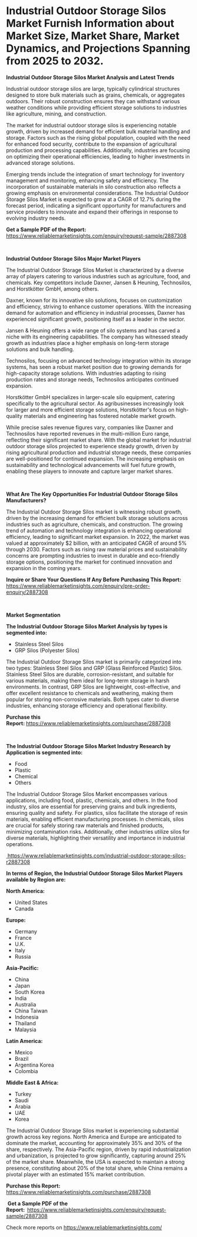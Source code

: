 <p><h1>Industrial Outdoor Storage Silos Market Furnish Information about Market Size, Market Share, Market Dynamics, and Projections Spanning from 2025 to 2032.</h1></p><p><strong>Industrial Outdoor Storage Silos Market Analysis and Latest Trends</strong></p>
<p><p>Industrial outdoor storage silos are large, typically cylindrical structures designed to store bulk materials such as grains, chemicals, or aggregates outdoors. Their robust construction ensures they can withstand various weather conditions while providing efficient storage solutions to industries like agriculture, mining, and construction. </p><p>The market for industrial outdoor storage silos is experiencing notable growth, driven by increased demand for efficient bulk material handling and storage. Factors such as the rising global population, coupled with the need for enhanced food security, contribute to the expansion of agricultural production and processing capabilities. Additionally, industries are focusing on optimizing their operational efficiencies, leading to higher investments in advanced storage solutions.</p><p>Emerging trends include the integration of smart technology for inventory management and monitoring, enhancing safety and efficiency. The incorporation of sustainable materials in silo construction also reflects a growing emphasis on environmental considerations. The Industrial Outdoor Storage Silos Market is expected to grow at a CAGR of 12.7% during the forecast period, indicating a significant opportunity for manufacturers and service providers to innovate and expand their offerings in response to evolving industry needs.</p></p>
<p><strong>Get a Sample PDF of the Report:&nbsp;</strong> <a href="https://www.reliablemarketinsights.com/enquiry/request-sample/2887308?utm_campaign=2207&utm_medium=2&utm_source=Github&utm_content=ia&utm_term=14032025&utm_id=industrial-outdoor-storage-silos">https://www.reliablemarketinsights.com/enquiry/request-sample/2887308</a></p>
<p>&nbsp;</p>
<p><strong>Industrial Outdoor Storage Silos Major Market Players</strong></p>
<p><p>The Industrial Outdoor Storage Silos Market is characterized by a diverse array of players catering to various industries such as agriculture, food, and chemicals. Key competitors include Daxner, Jansen & Heuning, Technosilos, and Horstkötter GmbH, among others. </p><p>Daxner, known for its innovative silo solutions, focuses on customization and efficiency, striving to enhance customer operations. With the increasing demand for automation and efficiency in industrial processes, Daxner has experienced significant growth, positioning itself as a leader in the sector.</p><p>Jansen & Heuning offers a wide range of silo systems and has carved a niche with its engineering capabilities. The company has witnessed steady growth as industries place a higher emphasis on long-term storage solutions and bulk handling.</p><p>Technosilos, focusing on advanced technology integration within its storage systems, has seen a robust market position due to growing demands for high-capacity storage solutions. With industries adapting to rising production rates and storage needs, Technosilos anticipates continued expansion.</p><p>Horstkötter GmbH specializes in larger-scale silo equipment, catering specifically to the agricultural sector. As agribusinesses increasingly look for larger and more efficient storage solutions, Horstkötter's focus on high-quality materials and engineering has fostered notable market growth.</p><p>While precise sales revenue figures vary, companies like Daxner and Technosilos have reported revenues in the multi-million Euro range, reflecting their significant market share. With the global market for industrial outdoor storage silos projected to experience steady growth, driven by rising agricultural production and industrial storage needs, these companies are well-positioned for continued expansion. The increasing emphasis on sustainability and technological advancements will fuel future growth, enabling these players to innovate and capture larger market shares.</p></p>
<p>&nbsp;</p>
<p><strong>What Are The Key Opportunities For Industrial Outdoor Storage Silos Manufacturers?</strong></p>
<p><p>The Industrial Outdoor Storage Silos market is witnessing robust growth, driven by the increasing demand for efficient bulk storage solutions across industries such as agriculture, chemicals, and construction. The growing trend of automation and technology integration is enhancing operational efficiency, leading to significant market expansion. In 2022, the market was valued at approximately $2 billion, with an anticipated CAGR of around 5% through 2030. Factors such as rising raw material prices and sustainability concerns are prompting industries to invest in durable and eco-friendly storage options, positioning the market for continued innovation and expansion in the coming years.</p></p>
<p><strong>Inquire or Share Your Questions If Any Before Purchasing This Report:</strong> <a href="https://www.reliablemarketinsights.com/enquiry/pre-order-enquiry/2887308?utm_campaign=2207&utm_medium=2&utm_source=Github&utm_content=ia&utm_term=14032025&utm_id=industrial-outdoor-storage-silos">https://www.reliablemarketinsights.com/enquiry/pre-order-enquiry/2887308</a></p>
<p>&nbsp;</p>
<p><strong>Market Segmentation</strong></p>
<p><strong>The Industrial Outdoor Storage Silos Market Analysis by types is segmented into:</strong></p>
<p><ul><li>Stainless Steel Silos</li><li>GRP Silos (Polyester Silos)</li></ul></p>
<p><p>The Industrial Outdoor Storage Silos market is primarily categorized into two types: Stainless Steel Silos and GRP (Glass Reinforced Plastic) Silos. Stainless Steel Silos are durable, corrosion-resistant, and suitable for various materials, making them ideal for long-term storage in harsh environments. In contrast, GRP Silos are lightweight, cost-effective, and offer excellent resistance to chemicals and weathering, making them popular for storing non-corrosive materials. Both types cater to diverse industries, enhancing storage efficiency and operational flexibility.</p></p>
<p><strong>Purchase this Report:&nbsp;</strong><a href="https://www.reliablemarketinsights.com/purchase/2887308?utm_campaign=2207&utm_medium=2&utm_source=Github&utm_content=ia&utm_term=14032025&utm_id=industrial-outdoor-storage-silos">https://www.reliablemarketinsights.com/purchase/2887308</a></p>
<p>&nbsp;</p>
<p><strong>The Industrial Outdoor Storage Silos Market Industry Research by Application is segmented into:</strong></p>
<p><ul><li>Food</li><li>Plastic</li><li>Chemical</li><li>Others</li></ul></p>
<p><p>The Industrial Outdoor Storage Silos Market encompasses various applications, including food, plastic, chemicals, and others. In the food industry, silos are essential for preserving grains and bulk ingredients, ensuring quality and safety. For plastics, silos facilitate the storage of resin materials, enabling efficient manufacturing processes. In chemicals, silos are crucial for safely storing raw materials and finished products, minimizing contamination risks. Additionally, other industries utilize silos for diverse materials, highlighting their versatility and importance in industrial operations.</p></p>
<p><a href="https://www.reliablemarketinsights.com/industrial-outdoor-storage-silos-r2887308?utm_campaign=2207&utm_medium=2&utm_source=Github&utm_content=ia&utm_term=14032025&utm_id=industrial-outdoor-storage-silos">&nbsp;https://www.reliablemarketinsights.com/industrial-outdoor-storage-silos-r2887308</a></p>
<p><strong>In terms of Region, the Industrial Outdoor Storage Silos Market Players available by Region are:</strong></p>
<p>
    <p> <strong> North America: </strong>
        <ul>
            <li>United States</li>
            <li>Canada</li>
        </ul>
        </p> 
    <p> <strong> Europe: </strong>
        <ul>
            <li>Germany</li>
            <li>France</li>
            <li>U.K.</li>
            <li>Italy</li>
            <li>Russia</li>
        </ul>
        </p> 
    <p> <strong> Asia-Pacific: </strong>
        <ul>
            <li>China</li>
            <li>Japan</li>
            <li>South Korea</li>
            <li>India</li>
            <li>Australia</li>
            <li>China Taiwan</li>
            <li>Indonesia</li>
            <li>Thailand</li>
            <li>Malaysia</li>
        </ul>
        </p> 
    <p> <strong> Latin America: </strong>
        <ul>
            <li>Mexico</li>
            <li>Brazil</li>
            <li>Argentina Korea</li>
            <li>Colombia</li>
        </ul>
        </p> 
    <p> <strong> Middle East & Africa: </strong>
        <ul>
            <li>Turkey</li>
            <li>Saudi</li>
            <li>Arabia</li>
            <li>UAE</li>
            <li>Korea</li>
        </ul>
    </p>
    </p>
<p><p>The Industrial Outdoor Storage Silos market is experiencing substantial growth across key regions. North America and Europe are anticipated to dominate the market, accounting for approximately 35% and 30% of the share, respectively. The Asia-Pacific region, driven by rapid industrialization and urbanization, is projected to grow significantly, capturing around 25% of the market share. Meanwhile, the USA is expected to maintain a strong presence, constituting about 20% of the total share, while China remains a pivotal player with an estimated 15% market contribution.</p></p>
<p><strong>Purchase this Report: </strong><a href="https://www.reliablemarketinsights.com/purchase/2887308?utm_campaign=2207&utm_medium=2&utm_source=Github&utm_content=ia&utm_term=14032025&utm_id=industrial-outdoor-storage-silos">https://www.reliablemarketinsights.com/purchase/2887308</a></p>
<p>&nbsp;<strong>Get a Sample PDF of the Report:&nbsp;&nbsp;</strong><a href="https://www.reliablemarketinsights.com/enquiry/request-sample/2887308?utm_campaign=2207&utm_medium=2&utm_source=Github&utm_content=ia&utm_term=14032025&utm_id=industrial-outdoor-storage-silos">https://www.reliablemarketinsights.com/enquiry/request-sample/2887308</a></p>
<p><strong></strong></p>
<p>Check more reports on <a href="https://www.reliablemarketinsights.com/?utm_campaign=2207&utm_medium=2&utm_source=Github&utm_content=ia&utm_term=14032025&utm_id=industrial-outdoor-storage-silos">https://www.reliablemarketinsights.com/</a></p>